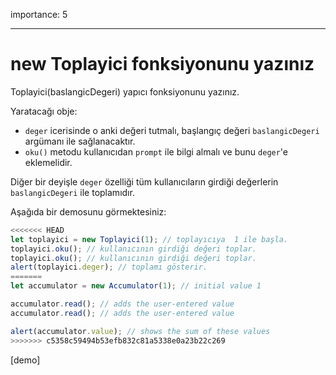 importance: 5

---

# new Toplayici fonksiyonunu yazınız

Toplayici(baslangicDegeri) yapıcı fonksiyonunu yazınız.

Yaratacağı obje:
- `deger` icerisinde o anki değeri tutmalı, başlangıç değeri `baslangicDegeri` argümanı ile sağlanacaktır.
- `oku()` metodu kullanıcıdan `prompt` ile bilgi almalı ve bunu `deger`'e eklemelidir.


Diğer bir deyişle `deger` özelliği tüm kullanıcıların girdiği değerlerin `baslangicDegeri` ile toplamıdır.

Aşağıda bir demosunu görmektesiniz:

```js
<<<<<<< HEAD
let toplayici = new Toplayici(1); // toplayıcıya  1 ile başla.
toplayici.oku(); // kullanıcının girdiği değeri toplar.
toplayici.oku(); // kullanıcının girdiği değeri toplar.
alert(toplayici.deger); // toplamı gösterir.
=======
let accumulator = new Accumulator(1); // initial value 1

accumulator.read(); // adds the user-entered value
accumulator.read(); // adds the user-entered value

alert(accumulator.value); // shows the sum of these values
>>>>>>> c5358c59494b53efb832c81a5338e0a23b22c269
```

[demo]

